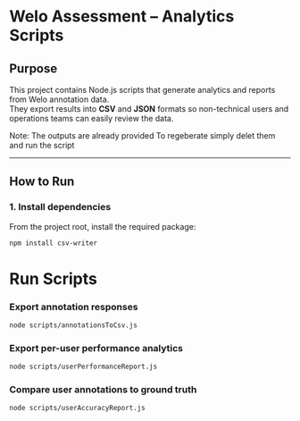 # Welo Assessment – Analytics Scripts

## Purpose

This project contains Node.js scripts that generate analytics and reports from Welo annotation data.  
They export results into **CSV** and **JSON** formats so non-technical users and operations teams can easily review the data.

Note: The outputs are already provided
To regeberate simply delet them and run the script 

---

## How to Run

### 1. Install dependencies

From the project root, install the required package:

```bash
npm install csv-writer
```

# Run Scripts

### Export annotation responses

```bash
node scripts/annotationsToCsv.js
```

### Export per-user performance analytics

```bash
node scripts/userPerformanceReport.js
```

### Compare user annotations to ground truth

```bash
node scripts/userAccuracyReport.js
```

